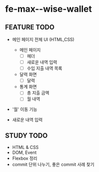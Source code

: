# fe-max--wise-wallet

## FEATURE TODO

- 메인 페이지 전체 UI (HTML,CSS)

  - 메인 페이지
    - [ ] 헤더
    - [ ] 새로운 내역 입력
    - [ ] 수입 지출 내역 목록
  - 달력 화면
    - [ ] 달력
  - 통계 화면
    - [ ] 총 지출 금액
    - [ ] 월 내역

- '월' 이동 기능
- 새로운 내역 입력

## STUDY TODO

- HTML & CSS
- DOM, Event
- Flexbox 정리
- commit 단위 나누기, 좋은 commit 사례 찾기
